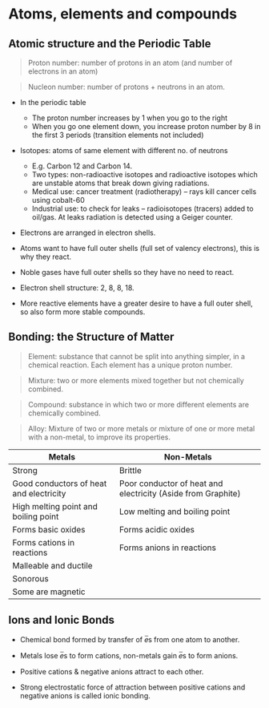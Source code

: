 # Atoms, elements and compounds

## Atomic structure and the Periodic Table

> Proton number: number of protons in an atom (and number of electrons in an atom)

> Nucleon number: number of protons + neutrons in an atom.

- In the periodic table
  - The proton number increases by 1 when you go to the right
  - When you go one element down, you increase proton number by 8 in the first 3 periods (transition elements not included)

- Isotopes: atoms of same element with different no. of neutrons 
  - E.g. Carbon 12 and Carbon 14.
  - Two types: non-radioactive isotopes and radioactive isotopes which are unstable atoms that break down giving radiations.
  - Medical use: cancer treatment (radiotherapy) – rays kill cancer cells using cobalt-60
  - Industrial use: to check for leaks – radioisotopes (tracers) added to oil/gas. At leaks radiation is detected using a Geiger counter.

- Electrons are arranged in electron shells. 
- Atoms want to have full outer shells (full set of valency electrons), this is why they react.
- Noble gases have full outer shells so they have no need to react. 
- Electron shell structure: 2, 8, 8, 18. 
- More reactive elements have a greater desire to have a full outer shell, so also form more stable compounds.

## Bonding: the Structure of Matter

> Element: substance that cannot be split into anything simpler, in a chemical reaction. Each element has a unique proton number.

> Mixture: two or more elements mixed together but not chemically combined.

> Compound: substance in which two or more different elements are chemically combined.

> Alloy: Mixture of two or more metals or mixture of one or more metal with a non-metal, to improve its properties.


Metals | Non-Metals
------------ | -------------
Strong | Brittle
Good conductors of heat and electricity | Poor conductor of heat and electricity (Aside from Graphite)
High melting point and boiling point | Low melting and boiling point
Forms basic oxides | Forms acidic oxides
Forms cations in reactions | Forms anions in reactions
Malleable and ductile |
Sonorous |
Some are magnetic |



## Ions and Ionic Bonds

- Chemical bond formed by transfer of 𝑒̅s from one atom to another.

- Metals lose 𝑒̅s to form cations, non-metals gain 𝑒̅s to form anions.

- Positive cations & negative anions attract to each other.

- Strong electrostatic force of attraction between positive cations and negative anions is called ionic bonding.










